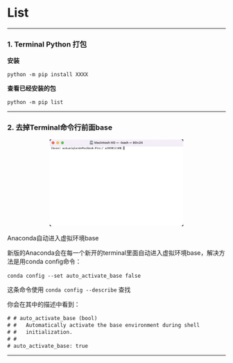 # List


***

### 1. Terminal Python 打包

**安装**
```
python -m pip install XXXX
```

**查看已经安装的包**
```
python -m pip list
```

***

### 2. 去掉Terminal命令行前面base


<div align = center>
<img src='images/2022-06-30-22-31-02.png' height=200>
</div>

Anaconda自动进入虚拟环境base

新版的Anaconda会在每一个新开的terminal里面自动进入虚拟环境base，解决方法是用conda config命令：

`conda config --set auto_activate_base false`

这条命令使用 `conda config --describe` 查找

你会在其中的描述中看到：
```
# # auto_activate_base (bool)
# #   Automatically activate the base environment during shell
# #   initialization.
# # 
# auto_activate_base: true
```

---



